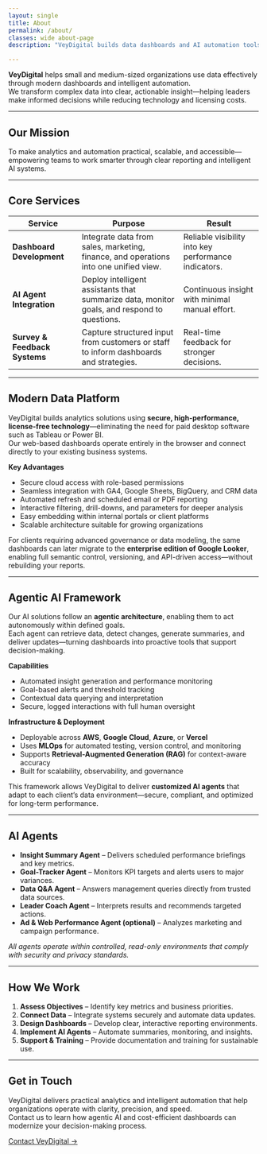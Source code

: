 ```yaml
---
layout: single
title: About
permalink: /about/
classes: wide about-page
description: "VeyDigital builds data dashboards and AI automation tools that help small and medium businesses make faster, informed decisions."

---
```


**VeyDigital** helps small and medium-sized organizations use data effectively through modern dashboards and intelligent automation.  
We transform complex data into clear, actionable insight—helping leaders make informed decisions while reducing technology and licensing costs.

---

## Our Mission
To make analytics and automation practical, scalable, and accessible—empowering teams to work smarter through clear reporting and intelligent AI systems.

---

## Core Services

| **Service** | **Purpose** | **Result** |
|--------------|-------------|-------------|
| **Dashboard Development** | Integrate data from sales, marketing, finance, and operations into one unified view. | Reliable visibility into key performance indicators. |
| **AI Agent Integration** | Deploy intelligent assistants that summarize data, monitor goals, and respond to questions. | Continuous insight with minimal manual effort. |
| **Survey & Feedback Systems** | Capture structured input from customers or staff to inform dashboards and strategies. | Real-time feedback for stronger decisions. |

---

## Modern Data Platform

VeyDigital builds analytics solutions using **secure, high-performance, license-free technology**—eliminating the need for paid desktop software such as Tableau or Power BI.  
Our web-based dashboards operate entirely in the browser and connect directly to your existing business systems.

**Key Advantages**
- Secure cloud access with role-based permissions  
- Seamless integration with GA4, Google Sheets, BigQuery, and CRM data  
- Automated refresh and scheduled email or PDF reporting  
- Interactive filtering, drill-downs, and parameters for deeper analysis  
- Easy embedding within internal portals or client platforms  
- Scalable architecture suitable for growing organizations  

For clients requiring advanced governance or data modeling, the same dashboards can later migrate to the **enterprise edition of Google Looker**, enabling full semantic control, versioning, and API-driven access—without rebuilding your reports.

---

## Agentic AI Framework

Our AI solutions follow an **agentic architecture**, enabling them to act autonomously within defined goals.  
Each agent can retrieve data, detect changes, generate summaries, and deliver updates—turning dashboards into proactive tools that support decision-making.

**Capabilities**
- Automated insight generation and performance monitoring  
- Goal-based alerts and threshold tracking  
- Contextual data querying and interpretation  
- Secure, logged interactions with full human oversight  

**Infrastructure & Deployment**
- Deployable across **AWS**, **Google Cloud**, **Azure**, or **Vercel**  
- Uses **MLOps** for automated testing, version control, and monitoring  
- Supports **Retrieval-Augmented Generation (RAG)** for context-aware accuracy  
- Built for scalability, observability, and governance  

This framework allows VeyDigital to deliver **customized AI agents** that adapt to each client’s data environment—secure, compliant, and optimized for long-term performance.

---

## AI Agents

- **Insight Summary Agent** – Delivers scheduled performance briefings and key metrics.  
- **Goal-Tracker Agent** – Monitors KPI targets and alerts users to major variances.  
- **Data Q&A Agent** – Answers management queries directly from trusted data sources.  
- **Leader Coach Agent** – Interprets results and recommends targeted actions.  
- **Ad & Web Performance Agent (optional)** – Analyzes marketing and campaign performance.  

_All agents operate within controlled, read-only environments that comply with security and privacy standards._

---

## How We Work

1. **Assess Objectives** – Identify key metrics and business priorities.  
2. **Connect Data** – Integrate systems securely and automate data updates.  
3. **Design Dashboards** – Develop clear, interactive reporting environments.  
4. **Implement AI Agents** – Automate summaries, monitoring, and insights.  
5. **Support & Training** – Provide documentation and training for sustainable use.  

---

## Get in Touch

VeyDigital delivers practical analytics and intelligent automation that help organizations operate with clarity, precision, and speed.  
Contact us to learn how agentic AI and cost-efficient dashboards can modernize your decision-making process.

[Contact VeyDigital →](#)
